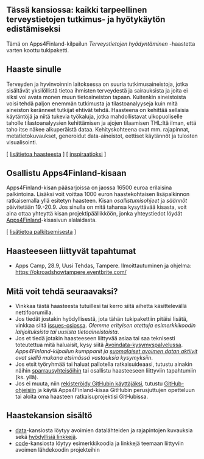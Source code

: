 ## Tässä kansiossa: kaikki tarpeellinen terveystietojen tutkimus- ja hyötykäytön edistämiseksi

Tämä on Apps4Finland-kilpailun _Terveystietojen hyödyntäminen_ -haastetta varten koottu tukipaketti. 


## Haaste sinulle

Terveyden ja hyvinvoinnin laitoksessa on suuria tutkimusaineistoja, jotka
sisältävät yksilöllistä tietoa ihmisten terveydestä ja sairauksista ja joita ei
siksi voi avata monen muun tietoaineiston tapaan. Kuitenkin aineistoista voisi tehdä paljon enemmän
tutkimusta ja tilastoanalyyseja kuin mitä aineiston keränneet tutkijat ehtivät
tehdä. Haasteena on kehittää sellaisia käytäntöjä ja niitä tukevia työkaluja,
jotka mahdollistavat ulkopuoliselle taholle tilastoanalyysien kehittämisen ja
ajojen tilaamisen THL:ltä ilman, että taho itse näkee alkuperäistä dataa.
Kehityskohteena ovat mm. rajapinnat, metatietokuvaukset, generoidut
data-aineistot, eettiset käytännöt ja tulosten visualisointi.

[ [lisätietoa haasteesta](taustatietoa.md) ] [ [inspiraatioksi](inspiraatioksi.md) ]

## Osallistu Apps4Finland-kisaan

Apps4Finland-kisan pääsarjoissa on jaossa 16500 euroa erilaisina palkintoina.
Lisäksi voit voittaa 1000 euron haastekohtaisen lisäpalkinnon ratkaisemalla yllä esitetyn haasteen.
Kisan _osallistumisohjeet_ ja _säännöt_ päivitetään 19.-20.9. Jos sinulla on mitä tahansa kysyttävää
kisasta, voit aina ottaa yhteyttä kisan projektipäällikköön, jonka yhteystiedot löydät
[Apps4Finland](http://apps4finland.fi)-kisasivun alalaidasta.

[ [lisätietoa palkitsemisesta](palkitsemisesta.md) ]

## Haasteeseen liittyvät tapahtumat

* Apps Camp, 28.9, Uusi Tehdas, Tampere. Ilmoittautuminen ja ohjelma: https://okroadshowtampere.eventbrite.com/

## Mitä voit tehdä seuraavaksi?

- Vinkkaa tästä haasteesta tutuillesi tai kerro siitä aihetta käsittelevällä nettifoorumilla.
- Jos tiedät jostakin hyödyllisestä, jota tähän tukipakettiin pitäisi lisätä, vinkkaa siitä [issues-osiossa](https://github.com/apps4finland/haaste-anonymisointi/issues?state=open). _Olemme erityisen otettuja esimerkkikoodin lahjoituksista tai uusista tietoaineistoista_.
- Jos et tiedä jotakin haasteeseen liittyvää asiaa tai saa teknisesti toteutettua mitä haluaisit, kysy siitä [Avoindata-kysymyspalvelussa](http://avoindata.net/). _Apps4Finland-kilpailun kumppanit ja [suomalaiset avoimen datan aktiivit](https://www.facebook.com/groups/fi.okfn/) ovat siellä mukana etsimässä vastauksia kysymyksiin_.
- Jos etsit työryhmää tai haluat pallotella ratkaisuideaasi, tutustu ainakin näihin [sparrausyhteisöihin](https://github.com/apps4finland/haaste-anonymisointi/blob/master/data/linkkeja.md) tai osallistu haasteeseen liittyviin tapahtumiin (ks. yllä).
- Jos ei muuta, niin [rekisteröidy GitHubin käyttäjäksi](https://github.com/signup), tutustu [GitHub-ohjeisiin](http://sixrevisions.com/resources/git-tutorials-beginners/) ja käytä Apps4Finland-kisaa GitHubin perusjuttujen opetteluun
tai aloita oma haasteen ratkaisuprojektisi GitHubissa.


## Haastekansion sisältö
- [data](https://github.com/apps4finland/haaste-anonymisointi/tree/master/data)-kansiosta löytyy avoimien datalähteiden ja rajapintojen kuvauksia sekä [hyödyllisiä linkkejä](https://github.com/apps4finland/haaste-anonymisointi/blob/master/data/linkkeja.md).
- [code](https://github.com/apps4finland/haaste-anonymisointi/tree/master/code)-kansiosta löytyy esimerkkikoodia ja linkkejä teemaan liittyviin avoimen lähdekoodin projekteihin
